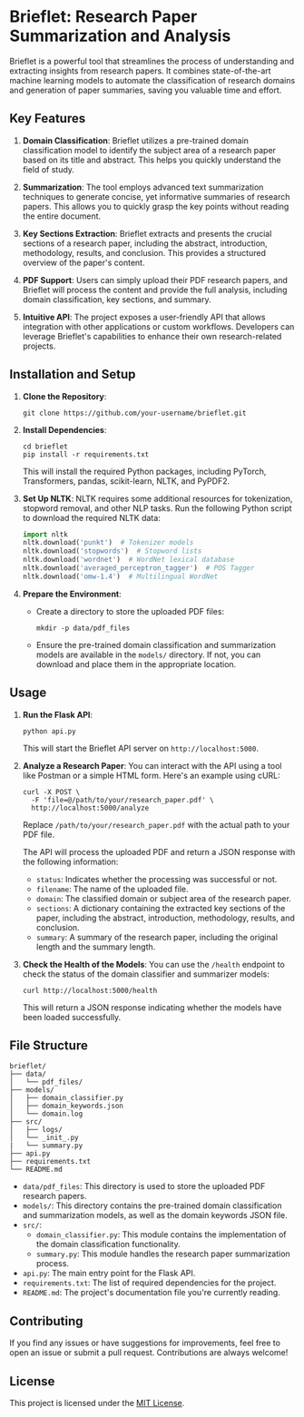 # Brieflet: Research Paper Summarization and Analysis

Brieflet is a powerful tool that streamlines the process of understanding and extracting insights from research papers. It combines state-of-the-art machine learning models to automate the classification of research domains and generation of paper summaries, saving you valuable time and effort.

## Key Features

1. **Domain Classification**: Brieflet utilizes a pre-trained domain classification model to identify the subject area of a research paper based on its title and abstract. This helps you quickly understand the field of study.

2. **Summarization**: The tool employs advanced text summarization techniques to generate concise, yet informative summaries of research papers. This allows you to quickly grasp the key points without reading the entire document.

3. **Key Sections Extraction**: Brieflet extracts and presents the crucial sections of a research paper, including the abstract, introduction, methodology, results, and conclusion. This provides a structured overview of the paper's content.

4. **PDF Support**: Users can simply upload their PDF research papers, and Brieflet will process the content and provide the full analysis, including domain classification, key sections, and summary.

5. **Intuitive API**: The project exposes a user-friendly API that allows integration with other applications or custom workflows. Developers can leverage Brieflet's capabilities to enhance their own research-related projects.

## Installation and Setup

1. **Clone the Repository**:
   ```
   git clone https://github.com/your-username/brieflet.git
   ```

2. **Install Dependencies**:
   ```
   cd brieflet
   pip install -r requirements.txt
   ```
   This will install the required Python packages, including PyTorch, Transformers, pandas, scikit-learn, NLTK, and PyPDF2.

3. **Set Up NLTK**:
   NLTK requires some additional resources for tokenization, stopword removal, and other NLP tasks. Run the following Python script to download the required NLTK data:
   ```python
   import nltk
   nltk.download('punkt')  # Tokenizer models
   nltk.download('stopwords')  # Stopword lists
   nltk.download('wordnet')  # WordNet lexical database
   nltk.download('averaged_perceptron_tagger')  # POS Tagger
   nltk.download('omw-1.4')  # Multilingual WordNet
   ```

4. **Prepare the Environment**:
   - Create a directory to store the uploaded PDF files:
     ```
     mkdir -p data/pdf_files
     ```
   - Ensure the pre-trained domain classification and summarization models are available in the `models/` directory. If not, you can download and place them in the appropriate location.

## Usage

1. **Run the Flask API**:
   ```
   python api.py
   ```
   This will start the Brieflet API server on `http://localhost:5000`.

2. **Analyze a Research Paper**:
   You can interact with the API using a tool like Postman or a simple HTML form. Here's an example using cURL:
   ```
   curl -X POST \
     -F 'file=@/path/to/your/research_paper.pdf' \
     http://localhost:5000/analyze
   ```
   Replace `/path/to/your/research_paper.pdf` with the actual path to your PDF file.

   The API will process the uploaded PDF and return a JSON response with the following information:
   - `status`: Indicates whether the processing was successful or not.
   - `filename`: The name of the uploaded file.
   - `domain`: The classified domain or subject area of the research paper.
   - `sections`: A dictionary containing the extracted key sections of the paper, including the abstract, introduction, methodology, results, and conclusion.
   - `summary`: A summary of the research paper, including the original length and the summary length.

3. **Check the Health of the Models**:
   You can use the `/health` endpoint to check the status of the domain classifier and summarizer models:
   ```
   curl http://localhost:5000/health
   ```
   This will return a JSON response indicating whether the models have been loaded successfully.

## File Structure

```
brieflet/
├── data/
│   └── pdf_files/
├── models/
│   ├── domain_classifier.py
│   ├── domain_keywords.json
│   └── domain.log
├── src/
│   ├── logs/
│   └── _init_.py
|   └── summary.py
├── api.py
├── requirements.txt
└── README.md
```

- `data/pdf_files`: This directory is used to store the uploaded PDF research papers.
- `models/`: This directory contains the pre-trained domain classification and summarization models, as well as the domain keywords JSON file.
- `src/`:
  - `domain_classifier.py`: This module contains the implementation of the domain classification functionality.
  - `summary.py`: This module handles the research paper summarization process.
- `api.py`: The main entry point for the Flask API.
- `requirements.txt`: The list of required dependencies for the project.
- `README.md`: The project's documentation file you're currently reading.

## Contributing

If you find any issues or have suggestions for improvements, feel free to open an issue or submit a pull request. Contributions are always welcome!

## License

This project is licensed under the [MIT License](LICENSE).
